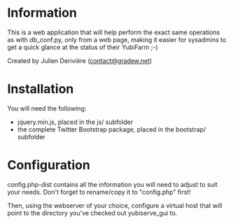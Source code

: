 Information
===========

This is a web application that will help perform the exact same operations as with db_conf.py, only from a web page, making it easier for sysadmins to get a quick glance at the status of their YubiFarm ;-)

Created by Julien Derivière (contact@gradew.net)

Installation
============
You will need the following:
- jquery.min.js, placed in the js/ subfolder
- the complete Twitter Bootstrap package, placed in the bootstrap/ subfolder

Configuration
=============
config.php-dist contains all the information you will need to adjust to suit your needs. Don't forget to rename/copy it to "config.php" first!

Then, using the webserver of your choice, configure a virtual host that will point to the directory you've checked out yubiserve_gui to.
